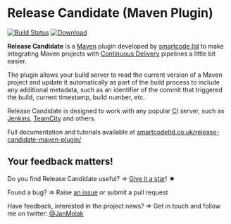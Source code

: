 # Release Candidate (Maven Plugin)

[![Build Status](https://smartcode-opensource.ci.cloudbees.com/buildStatus/icon?job=release-candidate-maven-plugin)](https://smartcode-opensource.ci.cloudbees.com/job/release-candidate-maven-plugin/)
[![Download](https://api.bintray.com/packages/jan-molak/maven/release-candidate-maven-plugin/images/download.svg) ](https://bintray.com/jan-molak/maven/release-candidate-maven-plugin/_latestVersion)

**Release Candidate** is a [Maven](https://maven.apache.org/) plugin developed by [smartcode ltd](http://smartcodeltd.co.uk) to make
integrating Maven projects with [Continuous Delivery](https://en.wikipedia.org/wiki/Continuous_delivery)
pipelines a little bit easier.

The plugin allows your build server to read the current version of a Maven project and update it automatically
as part of the build process to include any additional metadata,
such as an identifier of the commit that triggered the build, current timestamp, build number, etc.

Release Candidate is designed to work with any popular <abbr title="Continuous Integration">CI</abbr> server,
such as
[Jenkins](http://jenkins-ci.org/),
[TeamCity](https://www.jetbrains.com/teamcity/)
and others.

Full documentation and tutorials available at [smartcodeltd.co.uk/release-candidate-maven-plugin/](http://smartcodeltd.co.uk/release-candidate-maven-plugin/)

## Your feedback matters!

Do you find Release Candidate useful? ⇒ [Give it a star](https://github.com/smartcodeltd/release-candidate-maven-plugin/stargazers)! &#9733;

Found a bug? ⇒ Raise [an issue](https://github.com/smartcodeltd/release-candidate-maven-plugin/issues) or submit a pull request

Have feedback, interested in the project news? ⇒ Get in touch and follow me on twitter: [@JanMolak](https://twitter.com/JanMolak)